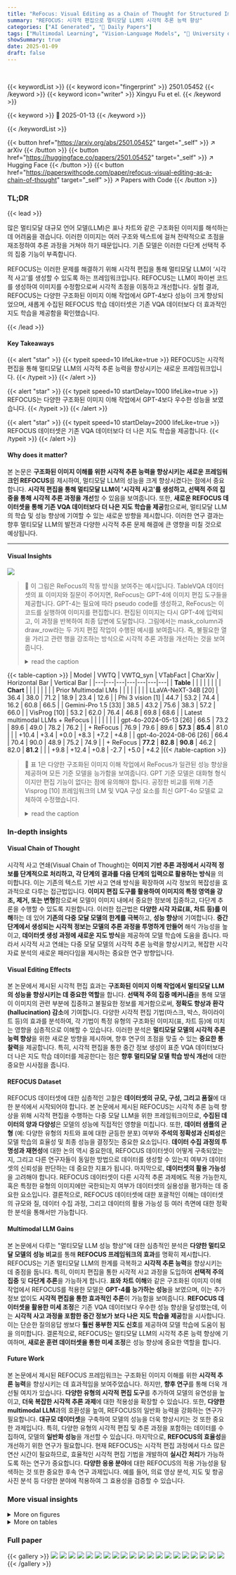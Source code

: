 ```yaml
---
title: "ReFocus: Visual Editing as a Chain of Thought for Structured Image Understanding"
summary: "REFOCUS: 시각적 편집으로 멀티모달 LLM의 시각적 추론 능력 향상"
categories: ["AI Generated", "🤗 Daily Papers"]
tags: ["Multimodal Learning", "Vision-Language Models", "🏢 University of Pennsylvania",]
showSummary: true
date: 2025-01-09
draft: false
---
```


<br>

{{< keywordList >}}
{{< keyword icon="fingerprint" >}} 2501.05452 {{< /keyword >}}
{{< keyword icon="writer" >}} Xingyu Fu et el. {{< /keyword >}}
 
{{< keyword >}} 🤗 2025-01-13 {{< /keyword >}}
 
{{< /keywordList >}}

{{< button href="https://arxiv.org/abs/2501.05452" target="_self" >}}
↗ arXiv
{{< /button >}}
{{< button href="https://huggingface.co/papers/2501.05452" target="_self" >}}
↗ Hugging Face
{{< /button >}}
{{< button href="https://paperswithcode.com/paper/refocus-visual-editing-as-a-chain-of-thought" target="_self" >}}
↗ Papers with Code
{{< /button >}}




### TL;DR


{{< lead >}}

많은 멀티모달 대규모 언어 모델(LLM)은 표나 차트와 같은 구조화된 이미지를 해석하는 데 어려움을 겪습니다.  이러한 이미지는 여러 구조와 텍스트에 걸쳐 전략적으로 초점을 재조정하여 추론 과정을 거쳐야 하기 때문입니다.  기존 모델은 이러한 다단계 선택적 주의 집중 기능이 부족합니다. 



REFOCUS는 이러한 문제를 해결하기 위해 시각적 편집을 통해 멀티모달 LLM이 ‘시각적 사고’를 생성할 수 있도록 하는 프레임워크입니다.  REFOCUS는 LLM이 파이썬 코드를 생성하여 이미지를 수정함으로써 시각적 초점을 이동하고 개선합니다.  실험 결과, REFOCUS는 다양한 구조화된 이미지 이해 작업에서 GPT-4보다 성능이 크게 향상되었으며, 새롭게 수집된 REFOCUS 학습 데이터셋은 기존 VQA 데이터보다 더 효과적인 지도 학습을 제공함을 확인했습니다.

{{< /lead >}}


#### Key Takeaways

{{< alert "star" >}}
{{< typeit speed=10 lifeLike=true >}} REFOCUS는 시각적 편집을 통해 멀티모달 LLM의 시각적 추론 능력을 향상시키는 새로운 프레임워크입니다. {{< /typeit >}}
{{< /alert >}}

{{< alert "star" >}}
{{< typeit speed=10 startDelay=1000 lifeLike=true >}} REFOCUS는 다양한 구조화된 이미지 이해 작업에서 GPT-4보다 우수한 성능을 보였습니다. {{< /typeit >}}
{{< /alert >}}

{{< alert "star" >}}
{{< typeit speed=10 startDelay=2000 lifeLike=true >}} REFOCUS 데이터셋은 기존 VQA 데이터보다 더 나은 지도 학습을 제공합니다. {{< /typeit >}}
{{< /alert >}}

#### Why does it matter?
본 논문은 **구조화된 이미지 이해를 위한 시각적 추론 능력을 향상시키는 새로운 프레임워크인 REFOCUS**를 제시하여, 멀티모달 LLM의 성능을 크게 향상시켰다는 점에서 중요합니다.  **시각적 편집을 통해 멀티모달 LLM이 '시각적 사고'를 생성하고, 선택적 주의 집중을 통해 시각적 추론 과정을 개선**할 수 있음을 보여줍니다. 또한, **새로운 REFOCUS 데이터셋을 통해 기존 VQA 데이터보다 더 나은 지도 학습을 제공**함으로써, 멀티모달 LLM의 학습 및 성능 향상에 기여할 수 있는 새로운 방향을 제시합니다.  이러한 연구 결과는 향후 멀티모달 LLM의 발전과 다양한 시각적 추론 문제 해결에 큰 영향을 미칠 것으로 예상됩니다.

------
#### Visual Insights



![](https://arxiv.org/html/2501.05452/x2.png)

> 🔼 이 그림은 ReFocus의 작동 방식을 보여주는 예시입니다. TableVQA 데이터셋의 표 이미지와 질문이 주어지면, ReFocus는 GPT-4에 이미지 편집 도구들을 제공합니다. GPT-4는 필요에 따라  pseudo code를 생성하고, ReFocus는 이 코드를 실행하여 이미지를 편집합니다.  편집된 이미지는 다시 GPT-4에 입력되고, 이 과정을 반복하여 최종 답변에 도달합니다. 그림에서는 mask_column과 draw_row라는 두 가지 편집 작업이 수행된 예시를 보여줍니다.  즉, 불필요한 열을 가리고 관련 행을 강조하는 방식으로 시각적 추론 과정을 개선하는 것을 보여줍니다.
> <details>
> <summary>read the caption</summary>
> Figure 1: Overview of ReFocus. ReFocus performs visual chain of thought via input-image editing on an example data from TableVQA [16]. Given an image and question pair, ReFocus equips GPT-4 with editing tools (details in §3), and GPT-4 generates pseudo code if an edit action is needed. ReFocus then executes the editing actions, and feeds GPT-4 with the new image until an answer is reached. In the above example, mask_column and draw_row are performed.
> </details>





{{< table-caption >}}
| Model | VWTQ | VWTQ_syn | VTabFact | CharXiv | Horizontal Bar | Vertical Bar |
|---|---|---|---|---|---|---|
| **Table** |  |  |  |  |  |  |
| **Chart** |  |  |  |  |  |  |
| Prior Multimodal LMs |  |  |  |  |  |  |
| LLaVA-NeXT-34B [20] | 36.4 | 38.0 | 71.2 | 18.9 | 23.4 | 12.6 |
| Phi 3 vision [1] | 44.7 | 53.2 | 74.4 | 16.2 | 60.8 | 66.5 |
| Gemini-Pro 1.5 [33] | 38.5 | 43.2 | 75.6 | 38.3 | 57.2 | 66.0 |
| VisProg [10] | 53.2 | 62.0 | 76.4 | 46.8 | 69.8 | 68.6 |
| Latest multimodal LLMs + ReFocus |  |  |  |  |  |  |
| gpt-4o-2024-05-13 [26] | 66.5 | 73.2 | 89.6 | 49.0 | 78.2 | 76.2 |
| + ReFocus | 76.9 | 79.6 | 89.6 | **57.3** | **85.4** | 81.0 |
|  | +10.4 | +3.4 | +0.0 | +8.3 | +7.2 | +4.8 |
| gpt-4o-2024-08-06 [26] | 66.4 | 70.4 | 90.0 | 48.9 | 75.2 | 74.9 |
| + ReFocus | **77.2** | **82.8** | **90.8** | 46.2 | 82.0 | **81.2** |
|  | +9.8 | +12.4 | +0.8 | -2.7 | +5.0 | +4.2 |{{< /table-caption >}}

> 🔼 표 1은 다양한 구조화된 이미지 이해 작업에서 ReFocus가 일관된 성능 향상을 제공하며 모든 기준 모델을 능가함을 보여줍니다. GPT 기준 모델은 대화형 형식이지만 편집 기능이 없다는 점에 유의해야 합니다. 공정한 비교를 위해 기존 Visprog [10] 프레임워크의 LM 및 VQA 구성 요소를 최신 GPT-4o 모델로 교체하여 수정했습니다.
> <details>
> <summary>read the caption</summary>
> Table 1: ReFocus yields consistent performance gains across all tasks and outperforms all baselines. Notice that the GPT baselines here are also in a conversational format but without editing abilities. For fair comparison, we modify the original Visprog [10] framework by replacing the LM and VQA components with the latest GPT-4o model.
> </details>





### In-depth insights


#### Visual Chain of Thought
시각적 사고 연쇄(Visual Chain of Thought)는 **이미지 기반 추론 과정에서 시각적 정보를 단계적으로 처리하고, 각 단계의 결과를 다음 단계의 입력으로 활용하는 방식**을 의미합니다. 이는 기존의 텍스트 기반 사고 연쇄 방식을 확장하여 시각 정보의 복잡성을 효과적으로 다루는 접근법입니다. **이미지 편집 도구를 활용하여 이미지의 특정 영역을 강조, 제거, 또는 변형**함으로써 모델이 이미지 내에서 중요한 정보에 집중하고, 다단계 추론을 수행할 수 있도록 지원합니다. 이러한 접근법은 **다양한 시각 자료(표, 차트 등)를 이해**하는 데 있어 **기존의 다중 모달 모델의 한계를 극복**하고, **성능 향상**에 기여합니다.  **중간 단계에서 생성되는 시각적 정보는 모델의 추론 과정을 투명하게 만들어** 해석 가능성을 높이고, **데이터셋 생성 과정에 새로운 지도 방식**을 제공하여 모델 학습에 도움을 줍니다.  따라서 시각적 사고 연쇄는 다중 모달 모델의 시각적 추론 능력을 향상시키고, 복잡한 시각 자료 분석의 새로운 패러다임을 제시하는 중요한 연구 방향입니다.

#### Visual Editing Effects
본 논문에서 제시된 시각적 편집 효과는 **구조화된 이미지 이해 작업에서 멀티모달 LLM의 성능을 향상시키는 데 중요한 역할**을 합니다.  **선택적 주의 집중 메커니즘**을 통해 모델이 이미지의 관련 부분에 집중하고 불필요한 정보를 제거함으로써, **정확도 향상과 환각(hallucination) 감소**에 기여합니다. 다양한 시각적 편집 기법(마스크, 박스, 하이라이트 등)의 효과를 분석하여, 각 기법이 특정 유형의 구조화된 이미지(표, 차트 등)에 미치는 영향을 심층적으로 이해할 수 있습니다. 이러한 분석은 **멀티모달 모델의 시각적 추론 능력 향상**을 위한 새로운 방향을 제시하며, 향후 연구의 초점을 맞출 수 있는 **중요한 통찰력**을 제공합니다.  특히, 시각적 편집을 통한 중간 정보 생성이 표준 VQA 데이터보다 더 나은 지도 학습 데이터를 제공한다는 점은 **향후 멀티모달 모델 학습 방식 개선**에 대한 중요한 시사점을 줍니다.

#### REFOCUS Dataset
REFOCUS 데이터셋에 대한 심층적인 고찰은 **데이터셋의 규모, 구성, 그리고 품질**에 대한 분석에서 시작되어야 합니다.  본 논문에서 제시된 REFOCUS는 시각적 추론 능력 향상을 위해 시각적 편집을 수행하는 다중 모달 LLM을 위한 프레임워크이므로, **수집된 데이터의 양과 다양성**은 모델의 성능에 직접적인 영향을 미칩니다.  또한, **데이터 샘플의 균형** (예: 다양한 유형의 차트와 표에 대한 균등한 분포) 여부와 **주석의 정확성과 신뢰성**은 모델 학습의 효율성 및 최종 성능을 결정짓는 중요한 요소입니다.  **데이터 수집 과정의 투명성과 재현성**에 대한 논의 역시 중요한데,  REFOCUS 데이터셋이 어떻게 구축되었는지, 그리고 다른 연구자들이 동일한 방법으로 데이터를 생성할 수 있는지 여부가 데이터셋의 신뢰성을 판단하는 데 중요한 지표가 됩니다.  마지막으로, **데이터셋의 활용 가능성**을 고려해야 합니다.  REFOCUS 데이터셋이 다른 시각적 추론 과제에도 적용 가능한지, 혹은 특정한 유형의 이미지에만 국한되는지 여부가 데이터셋의 실용성을 평가하는 데 중요한 요소입니다.  결론적으로, REFOCUS 데이터셋에 대한 포괄적인 이해는 데이터셋의 규모와 질, 데이터 수집 과정, 그리고 데이터의 활용 가능성 등 여러 측면에 대한 정확한 분석을 통해서만 가능합니다.

#### Multimodal LLM Gains
본 논문에서 다루는 "멀티모달 LLM 성능 향상"에 대한 심층적인 분석은 **다양한 멀티모달 모델의 성능 비교**를 통해 **REFOCUS 프레임워크의 효과**를 명확히 제시합니다.  REFOCUS는 기존 멀티모달 LLM의 한계를 극복하고 **시각적 추론 능력**을 향상시키는 데 중점을 둡니다.  특히, 이미지 편집을 통한 시각적 사고 과정을 도입하여 **선택적 주의 집중** 및 **다단계 추론**을 가능하게 합니다.  **표와 차트 이해**와 같은 구조화된 이미지 이해 작업에서 REFOCUS를 적용한 모델은 **GPT-4를 능가하는 성능**을 보였으며,  이는 추가 정보 없이도 **시각적 편집을 통한 효과적인 추론**이 가능함을 보여줍니다.  **REFOCUS 데이터셋을 활용한 미세 조정**은 기존 VQA 데이터보다 우수한 성능 향상을 달성했는데, 이는 **시각적 사고 과정을 포함한 중간 정보가 보다 나은 지도 학습을 제공**함을 시사합니다.  이는 단순한 질의응답 쌍보다 **훨씬 풍부한 지도 신호**를 제공하여 모델 학습에 도움이 됨을 의미합니다. 결론적으로, REFOCUS는 멀티모달 LLM의 시각적 추론 능력 향상에 기여하며,  **새로운 훈련 데이터셋을 통한 미세 조정**은 성능 향상에 중요한 역할을 합니다.

#### Future Work
본 논문에서 제시된 REFOCUS 프레임워크는 구조화된 이미지 이해를 위한 **시각적 추론 능력**을 향상시키는 데 효과적임을 보여주었습니다. 하지만, **향후 연구**를 통해 더욱 개선될 여지가 있습니다.  **다양한 유형의 시각적 편집 도구**를 추가하여 모델의 유연성을 높이고, **더욱 복잡한 시각적 추론 과제**에 대한 적용성을 확장할 수 있습니다.  또한, **다양한 multimodal LLM**과의 호환성을 높여,  REFOCUS의 일반화 능력을 강화하는 연구가 필요합니다.  **대규모 데이터셋**을 구축하여 모델의 성능을 더욱 향상시키는 것 또한 중요한 과제입니다. 특히, 다양한 유형의 시각적 편집 및 추론 과정을 포함하는 데이터를 수집하여, 모델의 **일반화 성능**을 개선할 수 있습니다.  마지막으로, **REFOCUS의 효율성**을 개선하기 위한 연구가 필요합니다. 현재 REFOCUS는 시각적 편집 과정에서 다소 많은 연산 시간이 필요하므로, 효율적인 시각적 편집 기법을 개발하여 **실시간 처리**가 가능하도록 하는 연구가 중요합니다.  **다양한 응용 분야**에 대한 REFOCUS의 적용 가능성을 탐색하는 것 또한 중요한 후속 연구 과제입니다.  예를 들어, 의료 영상 분석, 지도 및 항공 사진 분석 등 다양한 분야에 적용하여 그 효용성을 검증할 수 있습니다.


### More visual insights

<details>
<summary>More on figures
</summary>


![](https://arxiv.org/html/2501.05452/x3.png)

> 🔼 이 그림은 ReFocus가 ChartQA 데이터셋의 기존 방식으로는 풀 수 없었던 문제를 개선된 시각적 기반으로 해결하는 과정을 보여줍니다. 왼쪽의 원본 가로 막대 그래프에서 GPT-4는 잘못된 막대를 지목하여 잘못된 답을 제시합니다. 반면 ReFocus는 이미지 편집을 통해 모델이 올바른 막대에 집중하도록 유도하여 정답을 도출해냅니다. ReFocus는 중간 과정에서 시각적 정보를 활용하여 다단계 추론을 가능하게 합니다.
> <details>
> <summary>read the caption</summary>
> Figure 2: Example of how ReFocus + GPT-4o solves previously unsolvable problem in ChartQA dataset [24] through improved visual grounding. Given the original horizontal bar image (left), GPT-4o grounds to the wrong bars and thus gets the wrong answer. ReFocus eliminates such possibility through editing, guiding the model to the correct answer (right).
> </details>



![](https://arxiv.org/html/2501.05452/x4.png)

> 🔼 그림 3은 REFOCUS가 GPT-4에 선택적 주의 집중 기능을 부여하는 방식을 보여줍니다. 이 그림은 REFOCUS와 GPT-4를 사용하여 ChartXiv 데이터셋 [34]에서 이전에는 풀 수 없었던 문제를 해결하는 예시입니다. 구체적으로 REFOCUS는 다른 세 개의 서브플롯(산만하게 작용할 수 있는 요소)을 마스킹하여 원본 이미지에서 관련 없는 정보를 제거함으로써 이미지 편집을 수행합니다. 그 결과, GPT-4는 편집된 이미지를 사용하여 더 나은 추론을 수행하고 정답에 도달할 수 있습니다.
> <details>
> <summary>read the caption</summary>
> Figure 3: ReFocus equips GPT-4 with selective attention. Above is an example of how ReFocus + GPT-4o solves previously unsolvable problem in ChartXiv dataset [34]. Specifically, ReFocus edits upon the original image by masking out all irrelevant information – the other three subplots that could be distracting. As a result, GPT-4o is able to conduct better reasoning with the edited image, and reach the correct answer.
> </details>



![](https://arxiv.org/html/2501.05452/x5.png)

> 🔼 그림 4는 ChartQA 데이터셋의 수직 막대 그래프 문제에서 ReFocus가 GPT-4의 시각적 기반을 강화하고 개수를 세는 능력을 향상시키는 모습을 보여줍니다.  ReFocus를 사용하지 않은 GPT-4는 그래프의 막대를 잘못 해석하여 정확한 답을 얻지 못하는 반면, ReFocus는 시각적 편집을 통해 모델이 관련 정보에 집중하도록 유도하여 정확한 답을 도출할 수 있도록 합니다.  이를 통해 ReFocus가 시각적 추론 과정을 개선하고 모델의 정확도를 높이는 데 효과적임을 보여줍니다.
> <details>
> <summary>read the caption</summary>
> Figure 4: ReFocus unleashes better visual grounding and counting abilities for GPT-4 as in ChartQA [24] Vertical Bar problems.
> </details>



![](https://arxiv.org/html/2501.05452/x6.png)

> 🔼 TableVQA 데이터셋 [16]의 한 예시에서, ReFocus는 GPT-4가 'highlight_column' 편집 작업을 수행하도록 유도합니다.  이 간단한 작업을 통해 GPT-4는 중요한 영역에 더 집중하여 문자를 더 정확하게 인식할 수 있습니다.  기존 GPT-4는 이미지 전체를 고려하여 텍스트를 인식하는데 어려움을 겪지만, ReFocus를 통해 특정 열을 강조함으로써 모델의 시각적 집중력을 향상시키고 OCR 성능을 개선합니다.  결과적으로,  더 정확한 데이터 추출과 분석을 가능하게 합니다.
> <details>
> <summary>read the caption</summary>
> Figure 5: ReFocus unleashes better OCR for GPT-4. In this example from TableVQA [16], ReFocus + GPT-4 conducts the edit action highlight_column. With this simple action, GPT-4 can focus more on the important subarea, and recognize the characters better.
> </details>



![](https://arxiv.org/html/2501.05452/x7.png)

> 🔼 이 그림은 ChartQA 데이터셋을 사용하여 ReFocus를 통해 학습 데이터를 수집하는 과정을 보여줍니다.  ChartQA 데이터셋의 이미지와 질문에 대해 ReFocus 프레임워크가  GPT-4와 같은 다중 모달 LLM을 활용하여 시각적 편집(visual editing)을 수행합니다.  편집된 이미지,  편집에 사용된 코드,  그리고 초점 영역의 경계 상자(bounding box) 정보를 포함하는 중간 과정의 시각적 추론(visual chain of thought) 과정을 기록하여 새로운 학습 데이터셋을 생성합니다.  그림은 이러한 데이터 수집 파이프라인의 개략적인 흐름을 시각적으로 나타냅니다.
> <details>
> <summary>read the caption</summary>
> Figure 6: Training set collection using ReFocus on ChartQA dataset.
> </details>



![](https://arxiv.org/html/2501.05452/x8.png)

> 🔼 이 그림은 REFOCUS가 구조화된 이미지 이해 작업에서 얼마나 자주 시각적 편집을 수행하는지 보여줍니다.  GPT-4는 다양한 유형의 구조화된 이미지 데이터셋(VWTQ, VWTQ_syn, VTabFact, CharXiv, 수평 막대 차트, 수직 막대 차트)에 대해 시각적 편집을 결정합니다. 각 데이터셋에 대한 시각적 편집 빈도를 막대 그래프로 나타내어, 모델이 특정 유형의 이미지에서 시각적 편집을 더 자주 사용하는지 또는 덜 사용하는지를 보여줍니다. 이는 REFOCUS의 효율성과 적용 가능성을 이해하는 데 도움이 됩니다.
> <details>
> <summary>read the caption</summary>
> Figure 7: Statistics of how often visual editing are performed.
> </details>



![](https://arxiv.org/html/2501.05452/x13.png)

> 🔼 그림 8은 ReFocus의 시각적 사고 과정 데이터로 미세 조정된 Phi-3.5-vision 모델이 초점을 맞춰야 할 영역을 출력하는 것을 보여줍니다. 설명을 위해 해당 영역을 빨간색 상자로 표시하고 ReFocus + GPT-4o 프롬프팅 출력 결과와 비교했습니다.  Phi-3.5-vision 모델은 시각적 사고 과정 데이터를 통해 초점 영역을 텍스트 형식(좌표 포함)으로 출력합니다. 그림은 수평 막대형 차트와 수직 막대형 차트에서 각각 예시를 보여줍니다.
> <details>
> <summary>read the caption</summary>
> Figure 8: Phi-3.5-vision finetuned with ReFocus visual chain of thought data outputs the areas to focus on. For illustration purposes, we draw these areas in red boxes, and compare with the ReFocus + GPT-4o prompting output.
> </details>



</details>




<details>
<summary>More on tables
</summary>


{{< table-caption >}}
| Model | VWTQ | VWTQ_syn | VTabFact | CharXiv | Horizontal Bar | Vertical Bar |
|---|---|---|---|---|---|---|
| Multimodal LLMs with original visual inputs |
| LLaVA-NeXT-7B [20] | 21.7 | 24.0 | 56.8 | 16.1 | 8.1 | 7.3 |
| LLaVA-NeXT-13B [20] | 25.6 | 30.4 | 62.4 | 18.9 | 13.5 | 13.1 |
| LLaVA-NeXT-34B [20] | 36.4 | 38.0 | 71.2 | 18.9 | 23.4 | 12.6 |
| Phi 3 vision [1] | 44.7 | 53.2 | **74.4** | 16.2 | **60.8** | **66.5** |
| Multimodal LLMs with ReFocus edited visual inputs |
| LLaVA-NeXT-7B + Oracle ReFocus | 25.7 | 26.8 | 55.2 | 15.4 | 6.8 | 8.4 |
| LLaVA-NeXT-13B + Oracle ReFocus | 30.3 | 31.6 | 61.2 | 17.5 | 15.5 | 13.1 |
| LLaVA-NeXT-34B + Oracle ReFocus | 39.1 | 41.2 | 68.0 | **21.0** | 26.1 | 15.2 |
| Phi 3 vision + Oracle ReFocus | **48.3** | **56.4** | 72.8 | 17.6 | 60.4 | **66.5** |{{< /table-caption >}}
> 🔼 표 2는 오픈소스 모델이 원본 시각적 입력에 대해 수행하는 성능과 GPT-4o 및 ReFocus 편집 이미지를 시각적 입력으로 사용했을 때의 성능을 비교한 결과를 보여줍니다.  '+ oracle ReFocus'는 GPT-4o + ReFocus의 마지막 작업에서 생성된 시각적 결과물을 입력으로 사용한 경우를 나타냅니다.  즉, GPT-4o 모델이 ReFocus 프레임워크를 사용하여 이미지를 편집한 후, 그 최종 결과 이미지를 다른 오픈소스 모델에 입력으로 제공하여 성능을 측정한 것입니다. 이를 통해 ReFocus 프레임워크가 이미지 편집을 통해 모델의 성능 향상에 기여하는 정도를 다양한 모델에서 비교 분석합니다.
> <details>
> <summary>read the caption</summary>
> Table 2: Open-source models’ performance upon the original visual input versus GPT-4o + ReFocus edited images as visual input (referred by + oracle ReFocus). Notice that + oracle ReFocus uses the visual artifact generated in the last action of GPT-4o + ReFocus as inputs.
> </details>

{{< table-caption >}}
| Model | VWTQ | VWTQ_syn | VTabFact | CharXiv | Horizontal Bar | Vertical Bar |
|---|---|---|---|---|---|---|
| **Table** |  |  |  |  |  |  |
| GPT-4o Model |  |  |  |  |  |  |
| Text input | 68.1 | 69.6 | 80.0 | \ | 66.2 | 74.9 |
| Figure Input | 61.0 | 68.4 | 88.4 | 47.9 | 75.2 | 74.9 |
| Text + Figure Input | 67.5 | 72.8 | 91.6 | \ | 75.7 | 81.7 |
| GPT-4o + ReFocus |  |  |  |  |  |  |
| Figure Input | 77.2 | 82.8 | 90.8 | 57.3 | 85.4 | 81.2 |
|  | +16.2 | +14.4 | +2.4 | +10.6 | +9.7 | +0.5 |{{< /table-caption >}}
> 🔼 표 3은 ReFocus가 시각적 편집 없이 대화형 방식으로 평가한 GPT-4o의 성능과 비교하여,  골드 텍스트 입력을 받은 것처럼 GPT-4o의 성능을 향상시키는 것을 보여줍니다. 입력 텍스트는 주로 3.1절에 자세히 설명된 CSV 테이블입니다. 표 1은 시각적 편집 없이 대화형 방식으로 측정한 성능을 보여주는 반면, 표 3은 직접적인 질문 응답을 기반으로 하기 때문에 약간의 차이가 있을 수 있습니다.
> <details>
> <summary>read the caption</summary>
> Table 3: ReFocus empowers GPT-4o to achieve the performance as if given gold text input. The text input are mainly csv tables, as detailed in Section 3.1. Notice that Table 1 reports the conversational performance without visual editing, whereas the performance discussed here is based on direct question answering, leading to minor differences.
> </details>

{{< table-caption >}}
| Dataset | Original | Mask out | Draw Box | Highlight |
|---|---|---|---|---|
| VWTQ | 66.4 | 77.2 | **77.6** | 74.8 |
| VWTQ_syn | 70.4 | **82.4** | 78.8 | 80.8 |{{< /table-caption >}}
> 🔼 본 표는 ReFocus에서 제공하는 세 가지 시각적 편집 도구(마스크, 박스 그리기, 강조 색상)가 모델 성능에 미치는 영향을 분석한 결과입니다. VWTQ 및 VWTQ_syn 데이터셋에서 ReFocus가 제공하는 도구 유형을 제어하여 실험을 수행했습니다. 각 도구의 효과를 비교하여 어떤 도구가 모델 성능 향상에 가장 효과적인지 파악하는 데 도움이 됩니다.
> <details>
> <summary>read the caption</summary>
> Table 4: Analysis on how different editing tool can affect model performance. We control the tool type provided by ReFocus and experiment on the VWTQ and VWTQ_syn datasets.
> </details>

{{< table-caption >}}
|             | Horizontal Bar | Vertical Bar | Avg. |
|-------------|-----------------|---------------|------|
| **QA Prompting** |                 |               |      |
| Phi-3.5-vision [12] | 60.1            | 63.1          | 61.5 |
| SFT w/ QA Data      | 60.1            | 65.5          | 62.6 |
| **Visual CoT Prompting** |                 |               |      |
| Phi-3.5-vision [12] | 69.4            | 66.8          | 68.2 |
| SFT w/ QA Data      | 60.6            | 66.8          | 63.4 |
| SFT w/ ReFocus CoT   | 67.1            | 70.7          | 68.8 |
| SFT w/ ReFocus VCoT  | **71.0**         | **72.2**       | **71.4** |{{< /table-caption >}}
> 🔼 표 5는 지도학습 미세조정(SFT) 정확도 결과를 보여줍니다. ReFocus VCoT 데이터와 CoT 데이터의 차이점은 VCoT에는 재초점 영역의 경계 상자 좌표가 포함되어 있는 반면 CoT에는 포함되어 있지 않다는 것입니다. 모든 학습은 동일한 학습 데이터 세트에서 가장 성능이 좋은 하이퍼 매개변수를 선택합니다.
> <details>
> <summary>read the caption</summary>
> Table 5: SFT accuracy results. The difference between ReFocus VCoT data and CoT data is that VCoT contains refocus area bounding box coordinates whereas CoT does not. All trainings select the best performing hyper-parameters on the same set of training data.
> </details>

{{< table-caption >}}
|                     | Horizontal Bar | Vertical Bar | Total |
|---------------------|-----------------|----------------|-------|
| QA Data [24]        | 4,990           | 10,069          | 15,059 |
| ReFocus Data        | 4,722           | 9,622           | 14,344 |
| w/ Editing          | 4,220           | 8,599           | 12,819 |{{< /table-caption >}}
> 🔼 표 6은 ReFocus 데이터셋에 대한 상세 통계를 보여줍니다. 전체 훈련 케이스의 수와 시각적 편집이 포함된 케이스의 수를 나타냅니다.  `QA Data` 열은 원본 ChartQA 데이터셋의 훈련 데이터 크기를 보여주고, `ReFocus Data` 열은 ReFocus 기법을 적용하여 생성된 새로운 훈련 데이터셋의 크기를 나타냅니다.  `w/ Editing` 열은 ReFocus에서 실제로 시각적 편집이 수행된 데이터의 개수를 의미합니다. 이 표는 ReFocus 데이터셋의 규모와 시각적 편집의 활용 빈도를 파악하는 데 도움을 줍니다.
> <details>
> <summary>read the caption</summary>
> Table 6: Detailed statistics about ReFocus Data. We count the total number of our training cases, and the ones with visual editing.
> </details>

{{< table-caption >}}
|               | w/ default QA Data | w/ ReFocus VCoT | w/ ReFocus CoT |
| :------------ | :------------------ | :--------------- | :--------------- |
| data type     | bf16                | bf16              | bf16              |
| batch size    | 64                  | 64                | 64                |
| learning rate | 5 × 10⁻⁷             | 1 × 10⁻⁶           | 5 × 10⁻⁶           |
| epoch number  | 2                   | 2                 | 2                 |
| include edited image in input | No                  | No                | Yes               |{{< /table-caption >}}
> 🔼 표 7은 논문에서 제시된 최적의 미세 조정 모델에 대한 초매개변수 설정을 보여줍니다.  각 모델의 데이터 유형, 배치 크기, 학습률, 에폭 수, 미세 조정 과정에서 편집된 이미지를 포함할지 여부 등의 세부 정보를 포함하여 더 자세한 설명을 제공합니다.
> <details>
> <summary>read the caption</summary>
> Table 7: Hyper-parameter settings for our best fine-tuned models.
> </details>

</details>




### Full paper

{{< gallery >}}
<img src="paper_images/1.png" class="grid-w50 md:grid-w33 xl:grid-w25" />
<img src="paper_images/2.png" class="grid-w50 md:grid-w33 xl:grid-w25" />
<img src="paper_images/3.png" class="grid-w50 md:grid-w33 xl:grid-w25" />
<img src="paper_images/4.png" class="grid-w50 md:grid-w33 xl:grid-w25" />
<img src="paper_images/5.png" class="grid-w50 md:grid-w33 xl:grid-w25" />
<img src="paper_images/6.png" class="grid-w50 md:grid-w33 xl:grid-w25" />
<img src="paper_images/7.png" class="grid-w50 md:grid-w33 xl:grid-w25" />
<img src="paper_images/8.png" class="grid-w50 md:grid-w33 xl:grid-w25" />
<img src="paper_images/9.png" class="grid-w50 md:grid-w33 xl:grid-w25" />
<img src="paper_images/10.png" class="grid-w50 md:grid-w33 xl:grid-w25" />
<img src="paper_images/11.png" class="grid-w50 md:grid-w33 xl:grid-w25" />
<img src="paper_images/12.png" class="grid-w50 md:grid-w33 xl:grid-w25" />
<img src="paper_images/13.png" class="grid-w50 md:grid-w33 xl:grid-w25" />
<img src="paper_images/14.png" class="grid-w50 md:grid-w33 xl:grid-w25" />
<img src="paper_images/15.png" class="grid-w50 md:grid-w33 xl:grid-w25" />
<img src="paper_images/16.png" class="grid-w50 md:grid-w33 xl:grid-w25" />
<img src="paper_images/17.png" class="grid-w50 md:grid-w33 xl:grid-w25" />
<img src="paper_images/18.png" class="grid-w50 md:grid-w33 xl:grid-w25" />
<img src="paper_images/19.png" class="grid-w50 md:grid-w33 xl:grid-w25" />
<img src="paper_images/20.png" class="grid-w50 md:grid-w33 xl:grid-w25" />
{{< /gallery >}}